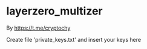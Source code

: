 # layerzero_multizer

By https://t.me/cryptochy

Create file 'private_keys.txt' and insert your keys here
